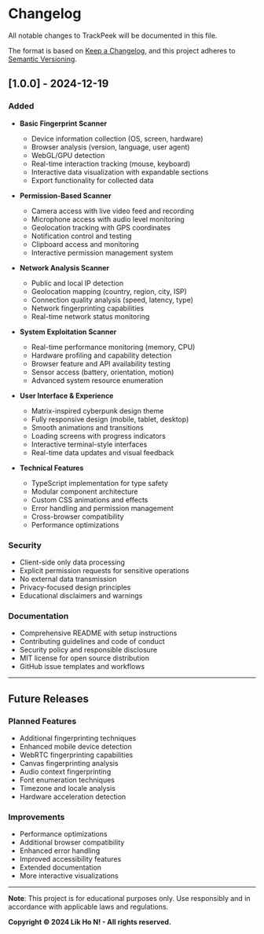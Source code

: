 # Changelog

All notable changes to TrackPeek will be documented in this file.

The format is based on [Keep a Changelog](https://keepachangelog.com/en/1.0.0/),
and this project adheres to [Semantic Versioning](https://semver.org/spec/v2.0.0.html).

## [1.0.0] - 2024-12-19

### Added
- **Basic Fingerprint Scanner**
  - Device information collection (OS, screen, hardware)
  - Browser analysis (version, language, user agent)
  - WebGL/GPU detection
  - Real-time interaction tracking (mouse, keyboard)
  - Interactive data visualization with expandable sections
  - Export functionality for collected data

- **Permission-Based Scanner**
  - Camera access with live video feed and recording
  - Microphone access with audio level monitoring
  - Geolocation tracking with GPS coordinates
  - Notification control and testing
  - Clipboard access and monitoring
  - Interactive permission management system

- **Network Analysis Scanner**
  - Public and local IP detection
  - Geolocation mapping (country, region, city, ISP)
  - Connection quality analysis (speed, latency, type)
  - Network fingerprinting capabilities
  - Real-time network status monitoring

- **System Exploitation Scanner**
  - Real-time performance monitoring (memory, CPU)
  - Hardware profiling and capability detection
  - Browser feature and API availability testing
  - Sensor access (battery, orientation, motion)
  - Advanced system resource enumeration

- **User Interface & Experience**
  - Matrix-inspired cyberpunk design theme
  - Fully responsive design (mobile, tablet, desktop)
  - Smooth animations and transitions
  - Loading screens with progress indicators
  - Interactive terminal-style interfaces
  - Real-time data updates and visual feedback

- **Technical Features**
  - TypeScript implementation for type safety
  - Modular component architecture
  - Custom CSS animations and effects
  - Error handling and permission management
  - Cross-browser compatibility
  - Performance optimizations

### Security
- Client-side only data processing
- Explicit permission requests for sensitive operations
- No external data transmission
- Privacy-focused design principles
- Educational disclaimers and warnings

### Documentation
- Comprehensive README with setup instructions
- Contributing guidelines and code of conduct
- Security policy and responsible disclosure
- MIT license for open source distribution
- GitHub issue templates and workflows

---

## Future Releases

### Planned Features
- Additional fingerprinting techniques
- Enhanced mobile device detection
- WebRTC fingerprinting capabilities
- Canvas fingerprinting analysis
- Audio context fingerprinting
- Font enumeration techniques
- Timezone and locale analysis
- Hardware acceleration detection

### Improvements
- Performance optimizations
- Additional browser compatibility
- Enhanced error handling
- Improved accessibility features
- Extended documentation
- More interactive visualizations

---

**Note**: This project is for educational purposes only. Use responsibly and in accordance with applicable laws and regulations.

**Copyright © 2024 Lik Ho N! - All rights reserved.**